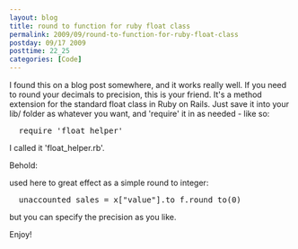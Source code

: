 ```yaml
---
layout: blog
title: round to function for ruby float class
permalink: 2009/09/round-to-function-for-ruby-float-class
postday: 09/17 2009
posttime: 22_25
categories: [Code]
---
```


<p>I found this on a blog post somewhere, and it works really well. If you need to round your decimals to precision, this is your friend. It&#039;s a method extension for the standard float class in Ruby on Rails. Just save it into your lib/ folder as whatever you want, and &#039;require&#039; it in as needed - like so:</p>
<pre>
  require &#039;float_helper&#039;
</pre><p>
I called it &#039;float_helper.rb&#039;.</p>
<p>Behold:</p>
<script src="https://gist.github.com/860803.js?file=float_helper.rb"></script><p>
used here to great effect as a simple round to integer:</p>
<pre>
  unaccounted_sales = x["value"].to_f.round_to(0)
</pre><p>
but you can specify the precision as you like.</p>
<p>Enjoy!</p>
